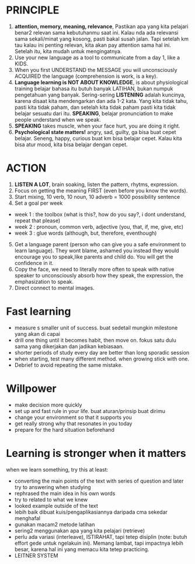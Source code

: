 # PRINCIPLE
1. **attention, memory, meaning, relevance**, Pastikan apa yang kita pelajari benar2 relevan sama kebutuhanmu saat ini. Kalau nda ada relevansi sama sekali/minat yang kosong, pasti bakal susah jalan. Tapi setelah km tau kalau ini penting relevan, kita akan pay attention sama hal ini. Setelah itu, kita mudah untuk mengingatnya.
2. Use your new language as a tool to communicate from a day 1, like a KIDS.
3. When you first UNDERSTAND the MESSAGE you will unconsciously ACQUIRED the language (comprehension is work, is a key).
4. **Language learning is NOT ABOUT KNOWLEDGE**, is about physiological training belajar bahasa itu butuh banyak LATIHAN, bukan numpuk pengetahuan yang banyak. Sering-sering **LISTENING** adalah kuncinya, karena disaat kita mendengarkan dan ada 1-2 kata. Yang kita tidak tahu, pasti kita tidak paham, dan setelah kita tidak paham pasti kita tidak belajar sesuatu dari itu. **SPEAKING**, belajar pronunciation to make people understand when we speak.
5. **SPEAKING** takes muscle, when your face hurt, you are doing it right.
6. **Psychological state matters!** angry, sad, guilty, ga bisa buat cepet belajar. Seneng, happy, curious buat km bisa belajar cepet. Kalau kita bisa atur mood, kita bisa belajar dengan cepet.

# ACTION
1. **LISTEN A LOT**, brain soaking, listen the pattern, rhytms, expression.
2. Focus on getting the meaning FIRST (even before you know the words).
3. Start mixing, 10 verb, 10 noun, 10 adverb = 1000 possibility sentence
4. Set a goal per week
  - week 1 : the toolbox (what is this?, how do you say?, i dont understand, repeat that please)
  - week 2 : pronoun, common verb, adjective (you, that, if, me, give, etc)
- week 3 : glue words (although, but, therefore, eventhough)
5. Get a language parent (person who can give you a safe environment to learn language). They wont blame, ashamed you instead they would encourage you to speak,like parents and child do. You will get the confidence in it.
6. Copy the face, we need to literally more often to speak with native speaker to unconsciously absorb how they speak, the expression, the emphasization to speak.
7. Direct connect to mental images.

# Fast learning
  - measure s smaller unit of success. buat sedetail mungkin milestone yang akan di capai
  - drill one thing until it becomes habit, then move on. fokus satu dulu sama yang dikerjakan dan jadikan kebiasaan.
  - shorter periods of study every day are better than long sporadic session
  - when starting, test many different method. when growing stick with one.
  - Debrief to avoid repeating the same mistake.

# Willpower
  - make decision more quickly
  - set up and fast rule in your life. buat aturan/prinsip buat dirimu
  - change your environment so that it supports you
  - get really strong why that resonates in you today
  - prepare for the hard situation beforehand

# Learning is stronger when it matters
when we learn something, try this at least:
  - converting the main points of the text with series of question
    and later try to answering when studying
  - rephrased the main idea in his own words
  - try to related to what we knew
  - looked example outside of the text
  - lebih baik dibuat kuis/pengaplikasiannya daripada cma sekedar menghafal
  - gunakan macam2 metode latihan
  - sering2 menggunakan apa yang kita pelajari (retrieve)
  - perlu ada variasi (interleave), ISTIRAHAT, tapi tetep disiplin (note: butuh
    effort gede untuk ngelakuin ini). Memang lambat, tapi impactnya lebih besar,
    karena hal ini yang memacu kita tetep practicing.
  - LEITNER SYSTEM